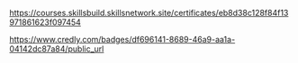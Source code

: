 https://courses.skillsbuild.skillsnetwork.site/certificates/eb8d38c128f84f13971861623f097454

https://www.credly.com/badges/df696141-8689-46a9-aa1a-04142dc87a84/public_url